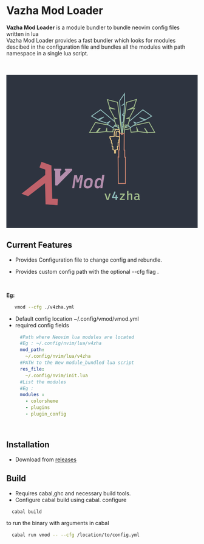 # Vazha Mod Loader

**Vazha Mod Loader** 
is a module bundler to bundle neovim config files written in lua<br>
Vazha Mod Loader provides a fast bundler which looks for modules descibed in the configuration file and bundles all the modules with path namespace in a single lua script.

<br><br>
![v4zha](assets/v_mod.png)

## Current Features
  
- Provides Configuration file to change config and rebundle.<br>

- Provides custom config path with the optional --cfg flag .

<br>

**Eg:**

 ```bash
    vmod --cfg ./v4zha.yml
 ```
- Default config location ~/.config/vmod/vmod.yml
- required config fields 

```yml
     #Path where Neovim lua modules are located
     #Eg : ~/.config/nvim/lua/v4zha
     mod_path: 
       ~/.config/nvim/lua/v4zha
     #PATH to the New module_bundled lua script 
     res_file: 
       ~/.config/nvim/init.lua
     #List the modules
     #Eg : 
     modules : 
       - colorsheme
       - plugins
       - plugin_config
```
<br>

## Installation
- Download from [releases](https://github.com/v4zha/vmod-loader/releases)<br>

## Build   
- Requires cabal,ghc and necessary build tools.
- Configure cabal build using cabal. configure 

```bash
  cabal build
```
to run the binary with arguments in cabal

```bash
  cabal run vmod -- --cfg /location/to/config.yml
```